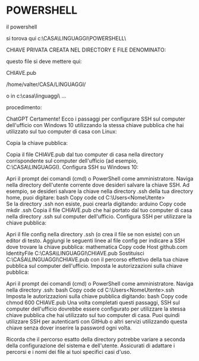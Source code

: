 # POWERSHELL
il powershell

si torova qui c:\CASA\LINGUAGGI\POWERSHELL\





CHIAVE PRIVATA CREATA NEL DIRECTORY E FILE DENOMINATO:

questo file si deve mettere qui:

CHIAVE.pub

/home/valter/CASA/LINGUAGGI/

o in c:\casa\linguaggi\ ...





procedimento:

ChatGPT
Certamente! Ecco i passaggi per configurare SSH sul computer dell'ufficio con Windows 10 utilizzando la stessa chiave pubblica che hai utilizzato sul tuo computer di casa con Linux:

Copia la chiave pubblica:

Copia il file CHIAVE.pub dal tuo computer di casa nella directory corrispondente sul computer dell'ufficio (ad esempio, C:\CASA\LINGUAGGI).
Configura SSH su Windows 10:

Apri il prompt dei comandi (cmd) o PowerShell come amministratore.
Naviga nella directory dell'utente corrente dove desideri salvare la chiave SSH. Ad esempio, se desideri salvare la chiave nella directory .ssh della tua directory home, puoi digitare:
bash
Copy code
cd C:\Users\<NomeUtente>\
Se la directory .ssh non esiste, puoi crearla digitando:
arduino
Copy code
mkdir .ssh
Copia il file CHIAVE.pub che hai portato dal tuo computer di casa nella directory .ssh sul computer dell'ufficio.
Configura SSH per utilizzare la chiave pubblica:

Apri il file config nella directory .ssh (o crea il file se non esiste) con un editor di testo.
Aggiungi le seguenti linee al file config per indicare a SSH dove trovare la chiave pubblica:
mathematica
Copy code
Host github.com
  IdentityFile C:\CASA\LINGUAGGI\CHIAVE.pub
Sostituisci C:\CASA\LINGUAGGI\CHIAVE.pub con il percorso effettivo della tua chiave pubblica sul computer dell'ufficio.
Imposta le autorizzazioni sulla chiave pubblica:

Apri il prompt dei comandi (cmd) o PowerShell come amministratore.
Naviga nella directory .ssh:
bash
Copy code
cd C:\Users\<NomeUtente>\.ssh
Imposta le autorizzazioni sulla chiave pubblica digitando:
bash
Copy code
chmod 600 CHIAVE.pub
Una volta completati questi passaggi, SSH sul computer dell'ufficio dovrebbe essere configurato per utilizzare la stessa chiave pubblica che hai utilizzato sul tuo computer di casa. Puoi quindi utilizzare SSH per autenticarti con GitHub o altri servizi utilizzando questa chiave senza dover inserire la password ogni volta.

Ricorda che il percorso esatto della directory potrebbe variare a seconda della configurazione del sistema e dell'utente. Assicurati di adattare i percorsi e i nomi dei file ai tuoi specifici casi d'uso.





